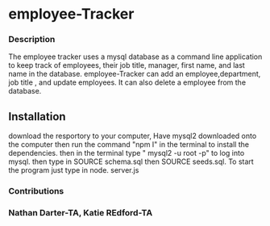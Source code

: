 # employee-Tracker


<h3>Description</h3>
The employee tracker uses a mysql database as a command line application to keep track of employees, their job title, manager, first name, and last name in the database. employee-Tracker can add an employee,department, job title , and update employees. It can also delete a employee from the database.

<h2>Installation</h2>
download the resportory to your computer, Have mysql2 downloaded onto the computer then run the command "npm I" in the terminal to install the dependencies. then in the terminal type " mysql2 -u root -p" to log into mysql. then type in SOURCE schema.sql then SOURCE seeds.sql. To start the program just type in node. server.js

<h3>Contributions<h3>
Nathan Darter-TA,
Katie REdford-TA
